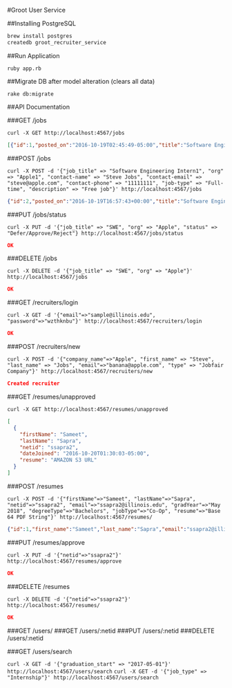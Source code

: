 #Groot User Service

##Installing PostgreSQL
```sh
brew install postgres
createdb groot_recruiter_service
```
##Run Application
```
ruby app.rb
```

##Migrate DB after model alteration (clears all data)
```
rake db:migrate
```

##API Documentation

###GET /jobs

`curl -X GET http://localhost:4567/jobs`

```json
[{"id":1,"posted_on":"2016-10-19T02:45:49-05:00","title":"Software Engineering Intern","company":"Apple","contact_name":"Steve Jobs","contact_email":"steve@apple.com","contact_phone":"11111111","job_type":"Full-time","description":"Free job"}]
```

###POST /jobs

`curl -X POST -d '{"job_title" => "Software Engineering Intern1", "org" => "Apple1", "contact-name" => "Steve Jobs", "contact-email" => "steve@apple.com", "contact-phone" => "11111111", "job-type" => "Full-time", "description" => "Free job"}' http://localhost:4567/jobs`

```json
{"id":2,"posted_on":"2016-10-19T16:57:43+00:00","title":"Software Engineering Intern1","company":"Apple1","contact_name":"Steve Jobs","contact_email":"steve@apple.com","contact_phone":"11111111","job_type":"Full-time","description":"Free job"}
```

###PUT /jobs/status

`curl -X PUT -d '{"job_title" => "SWE", "org" => "Apple", "status" => "Defer/Approve/Reject"} http://localhost:4567/jobs/status`

```json
OK
```

###DELETE /jobs

`curl -X DELETE -d '{"job_title" => "SWE", "org" => "Apple"}' http://localhost:4567/jobs`

```json
OK
```

###GET /recruiters/login

`curl -X GET -d '{"email"=>"sample@illinois.edu", "password"=>"wzthknbu"}' http://localhost:4567/recruiters/login`

```json
OK
```

###POST /recruiters/new

`curl -X POST -d '{"company_name"=>"Apple", "first_name" => "Steve", "last_name" => "Jobs", "email"=>"banana@apple.com", "type" => "Jobfair Company"}' http://localhost:4567/recruiters/new`

```json
Created recruiter
```

###GET /resumes/unapproved

`curl -X GET http://localhost:4567/resumes/unapproved`

```json
[
  {
    "firstName": "Sameet",
    "lastName": "Sapra",
    "netid": "ssapra2",
    "dateJoined": "2016-10-20T01:30:03-05:00",
    "resume": "AMAZON S3 URL"
  }
]
```

###POST /resumes

`curl -X POST -d '{"firstName"=>"Sameet", "lastName"=>"Sapra", "netid"=>"ssapra2", "email"=>"ssapra2@illinois.edu", "gradYear"=>"May 2018", "degreeType"=>"Bachelors", "jobType"=>"Co-Op", "resume"=>"Base 64 PDF String"}' http://localhost:4567/resumes/`

```json
{"id":1,"first_name":"Sameet","last_name":"Sapra","email":"ssapra2@illinois.edu","graduation_date":"2016-05-01T00:00:00+00:00","degree_type":"Bachelors","job_type":"Internship","netid":"ssapra2","date_joined":"2016-10-20T01:30:03+00:00","token":null,"admin":null,"active":null,"approved_resume":false}
```

###PUT /resumes/approve

`curl -X PUT -d '{"netid"=>"ssapra2"}' http://localhost:4567/resumes/approve`

```json
OK
```

###DELETE /resumes

`curl -X DELETE -d '{"netid"=>"ssapra2"}' http://localhost:4567/resumes/`

```json
OK
```

###GET /users/
###GET /users/:netid
###PUT /users/:netid
###DELETE /users/:netid

###GET /users/search

`curl -X GET -d '{"graduation_start" => "2017-05-01"}' http://localhost:4567/users/search`
`curl -X GET -d '{"job_type" => "Internship"}' http://localhost:4567/users/search`